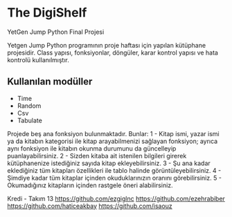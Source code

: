# The DigiShelf
 YetGen Jump Python Final Projesi

Yetgen Jump Python programının proje haftası için yapılan kütüphane projesidir. Class yapısı, fonksiyonlar, döngüler, karar kontrol yapısı ve hata kontrolü kullanılmıştır. 

## Kullanılan modüller 
- Time 
- Random 
- Csv 
- Tabulate 

Projede beş ana fonksiyon bulunmaktadır. Bunlar:
1 - Kitap ismi, yazar ismi ya da kitabın kategorisi ile kitap arayabilmenizi sağlayan fonksiyon; ayrıca aynı fonksiyon ile kitabın okunma durumunu da güncelleyip puanlayabilirsiniz. 
2 - Sizden kitaba ait istenilen bilgileri girerek kütüphanenize istediğiniz sayıda kitap ekleyebilirsiniz.
3 - Şu ana kadar eklediğiniz tüm kitapları özellikleri ile tablo halinde görüntüleyebilirsiniz.
4 - Şimdiye kadar tüm kitaplar içinden okuduklarınızın oranını görebilirsiniz. 
5 - Okumadığınız kitapların içinden rastgele öneri alabilirsiniz. 

Kredi - Takım 13
https://github.com/ezgiglnc
https://github.com/ezehrabiber
https://github.com/haticeakbay
https://github.com/isaouz
